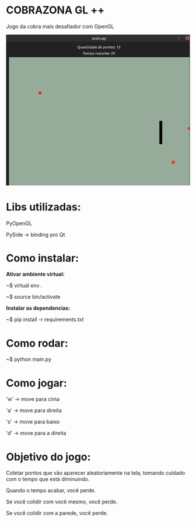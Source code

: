 # COBRAZONA GL ++ 

Jogo da cobra mais desafiador com OpenGL


![a.png](a.png)

# Libs utilizadas:

PyOpenGL

PySide -> binding pro Qt


# Como instalar:

**Ativar ambiente virtual:**

~$ virtual env .

~$ source bin/activate

**Instalar as dependencias:**

~$ pip install -r requirements.txt

# Como rodar:

~$ python main.py

# Como jogar:

'w' -> move para cima

'a' -> move para direita

's' -> move para baixo

'd' -> move para a direita

# Objetivo do jogo:

Coletar pontos que vão aparecer aleatoriamente na tela, tomando cuidado com o tempo que está diminuindo.

Quando o tempo acabar, você perde.

Se você colidir com você mesmo, você perde.

Se você colidir com a parede, você perde.
